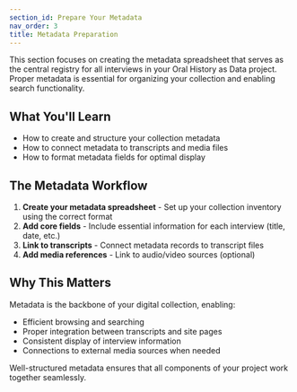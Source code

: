 ```yaml
---
section_id: Prepare Your Metadata
nav_order: 3
title: Metadata Preparation
---
```


This section focuses on creating the metadata spreadsheet that serves as the central registry for all interviews in your Oral History as Data project. Proper metadata is essential for organizing your collection and enabling search functionality.

## What You'll Learn

- How to create and structure your collection metadata
- How to connect metadata to transcripts and media files
- How to format metadata fields for optimal display

## The Metadata Workflow

1. **Create your metadata spreadsheet** - Set up your collection inventory using the correct format
2. **Add core fields** - Include essential information for each interview (title, date, etc.)
3. **Link to transcripts** - Connect metadata records to transcript files
4. **Add media references** - Link to audio/video sources (optional)

## Why This Matters

Metadata is the backbone of your digital collection, enabling:

- Efficient browsing and searching
- Proper integration between transcripts and site pages
- Consistent display of interview information
- Connections to external media sources when needed

Well-structured metadata ensures that all components of your project work together seamlessly.


